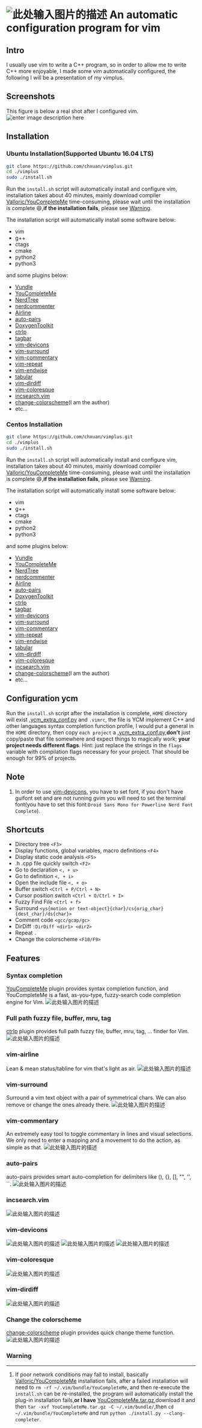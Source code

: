 ![此处输入图片的描述][1]
An automatic configuration program for vim
===============================================

Intro
-----
I usually use vim to write a C++ program, so in order to allow me to write C++ more enjoyable, I made some vim automatically configured, the following I will be a presentation of my vimplus.

Screenshots
------------
This figure is below a real shot after I configured vim.
![enter image description here](https://raw.githubusercontent.com/chxuan/vimplus/master/screenshots/main.png)

Installation
------------
### Ubuntu Installation(Supported Ubuntu 16.04 LTS)

```bash
git clone https://github.com/chxuan/vimplus.git
cd ./vimplus
sudo ./install.sh
```

Run the `install.sh` script will automatically install and configure vim, installation takes about 40 minutes, mainly download compiler [Valloric/YouCompleteMe][2] time-consuming, please wait until the installation is complete :smile:,**if the installation fails**, please see [Warning](#Warning).

The installation script will automatically install some software below:
 - vim
 - g++ 
 - ctags 
 - cmake
 - python2
 - python3

and some plugins below:

 - [Vundle][3]
 - [YouCompleteMe][4]
 - [NerdTree][5]
 - [nerdcommenter][6]
 - [Airline][7]
 - [auto-pairs][8]
 - [DoxygenToolkit][9]
 - [ctrlp][10]
 - [tagbar][11]
 - [vim-devicons][12]
 - [vim-surround][13]
 - [vim-commentary][14]
 - [vim-repeat][15]
 - [vim-endwise][16]
 - [tabular][17]
 - [vim-dirdiff][18]
 - [vim-coloresque][19]
 - [incsearch.vim][20]
 - [change-colorscheme][21](I am the author)
 - etc...

### Centos Installation

```bash
git clone https://github.com/chxuan/vimplus.git
cd ./vimplus
sudo ./install.sh
```

Run the `install.sh` script will automatically install and configure vim, installation takes about 40 minutes, mainly download compiler [Valloric/YouCompleteMe][22] time-consuming, please wait until the installation is complete :smile:,**if the installation fails**, please see [Warning](#Warning).

The installation script will automatically install some software below:
 - vim
 - g++ 
 - ctags 
 - cmake
 - python2
 - python3

and some plugins below:

 - [Vundle][23]
 - [YouCompleteMe][24]
 - [NerdTree][25]
 - [nerdcommenter][26]
 - [Airline][27]
 - [auto-pairs][28]
 - [DoxygenToolkit][29]
 - [ctrlp][30]
 - [tagbar][31]
 - [vim-devicons][32]
 - [vim-surround][33]
 - [vim-commentary][34]
 - [vim-repeat][35]
 - [vim-endwise][36]
 - [tabular][37]
 - [vim-dirdiff][38]
 - [vim-coloresque][39]
 - [incsearch.vim][40]
 - [change-colorscheme][41](I am the author)
 - etc...

Configuration ycm
------------
Run the `install.sh` script after the installation is complete, `HOME` directory will exist [.ycm_extra_conf.py][42] and `.vimrc`, the file is YCM implement C++ and other languages syntax completion function profile, I would put a general in the `HOME` directory, then copy `each project` a [.ycm_extra_conf.py][43],**don't** just copy/paste that file somewhere and expect things to magically work; **your project needs different flags**. Hint: just replace the strings in the `flags` variable with compilation flags necessary for your project. That should be enough for 99% of projects.

Note
------------
 1. In order to use [vim-devicons][44], you have to set font, if you don't have guifont set and are not running gvim you will need to set the terminal font(you have to set this font:`Droid Sans Mono for Powerline Nerd Font Complete`).
 
Shortcuts
------------
 - Directory tree `<F3>`
 - Display functions, global variables, macro definitions `<F4>`
 - Display static code analysis `<F5>`
 - .h .cpp file quickly switch `<F2>`
 - Go to declaration `<, + u>`
 - Go to definition `<, + i>`
 - Open the include file `<, + o>`
 - Buffer switch `<Ctrl + P/Ctrl + N>`
 - Cursor position switch `<Ctrl + O/Ctrl + I>`
 - Fuzzy Find File `<Ctrl + f>`
 - Surround `<ys{motion or text-object}{char}/cs{orig_char}{dest_char}/ds{char}>`
 - Comment code `<gcc/gcap/gc>`
 - DirDiff `:DirDiff <dir1> <dir2>`
 - Repeat `.`
 - Change the colorscheme `<F10/F9>`

Features
------------
### Syntax completion

[YouCompleteMe][45] plugin provides syntax completion function, and YouCompleteMe is a fast, as-you-type, fuzzy-search code completion engine for Vim.
![此处输入图片的描述][46]

### Full path fuzzy file, buffer, mru, tag
[ctrlp][47] plugin provides full path fuzzy file, buffer, mru, tag, ... finder for Vim.
![此处输入图片的描述][48]

### vim-airline
Lean & mean status/tabline for vim that's light as air.
![此处输入图片的描述][49]

### vim-surround
Surround a vim text object with a pair of symmetrical chars. We can also remove or change the ones already there.
![此处输入图片的描述][50]

### vim-commentary
An extremely easy tool to toggle commentary in lines and visual selections. We only need to enter a mapping and a movement to do the action, as simple as that.
![此处输入图片的描述][51]

### auto-pairs
auto-pairs provides smart auto-completion for delimiters like (), {}, [], "", '', ``.
![此处输入图片的描述][52]

### incsearch.vim
![此处输入图片的描述][53]

### vim-devicons
![此处输入图片的描述][54]
![此处输入图片的描述][55]
![此处输入图片的描述][56]

### vim-coloresque
![此处输入图片的描述][57]

### vim-dirdiff
![此处输入图片的描述][58]

### Change the colorscheme
[change-colorscheme][59] plugin provides quick change theme function.
![此处输入图片的描述][60]

### <span id="Warning">**Warning**</span>
------------
 1. If poor network conditions may fail to install, basically [Valloric/YouCompleteMe][61] installation fails, after a failed installation will need to `rm -rf ~/.vim/bundle/YouCompleteMe`, and then re-execute the `install.sh` can be re-installed, the program will automatically install the plug-in installation fails,**or I have** [YouCompleteMe.tar.gz][62],download it and then `tar -xvf YouCompleteMe.tar.gz -C ~/.vim/bundle/`,then `cd ~/.vim/bundle/YouCompleteMe` and run `python ./install.py --clang-completer`.


  [1]: https://raw.githubusercontent.com/chxuan/vimplus/master/screenshots/vimplus.png
  [2]: https://github.com/Valloric/YouCompleteMe
  [3]: https://github.com/VundleVim/Vundle.vim
  [4]: https://github.com/Valloric/YouCompleteMe
  [5]: https://github.com/scrooloose/nerdtree
  [6]: https://github.com/scrooloose/nerdcommenter
  [7]: https://github.com/vim-airline/vim-airline
  [8]: https://github.com/jiangmiao/auto-pairs
  [9]: https://github.com/vim-scripts/DoxygenToolkit.vim
  [10]: https://github.com/ctrlpvim/ctrlp.vim
  [11]: https://github.com/majutsushi/tagbar
  [12]: https://github.com/ryanoasis/vim-devicons
  [13]: https://github.com/tpope/vim-surround
  [14]: https://github.com/tpope/vim-commentary
  [15]: https://github.com/tpope/vim-repeat
  [16]: https://github.com/tpope/vim-endwise
  [17]: https://github.com/godlygeek/tabular
  [18]: https://github.com/will133/vim-dirdiff
  [19]: https://github.com/gorodinskiy/vim-coloresque
  [20]: https://github.com/haya14busa/incsearch.vim
  [21]: https://github.com/chxuan/change-colorscheme
  [22]: https://github.com/Valloric/YouCompleteMe
  [23]: https://github.com/VundleVim/Vundle.vim
  [24]: https://github.com/Valloric/YouCompleteMe
  [25]: https://github.com/scrooloose/nerdtree
  [26]: https://github.com/scrooloose/nerdcommenter
  [27]: https://github.com/vim-airline/vim-airline
  [28]: https://github.com/jiangmiao/auto-pairs
  [29]: https://github.com/vim-scripts/DoxygenToolkit.vim
  [30]: https://github.com/ctrlpvim/ctrlp.vim
  [31]: https://github.com/majutsushi/tagbar
  [32]: https://github.com/ryanoasis/vim-devicons
  [33]: https://github.com/tpope/vim-surround
  [34]: https://github.com/tpope/vim-commentary
  [35]: https://github.com/tpope/vim-repeat
  [36]: https://github.com/tpope/vim-endwise
  [37]: https://github.com/godlygeek/tabular
  [38]: https://github.com/will133/vim-dirdiff
  [39]: https://github.com/gorodinskiy/vim-coloresque
  [40]: https://github.com/haya14busa/incsearch.vim
  [41]: https://github.com/chxuan/change-colorscheme
  [42]: https://github.com/chxuan/vimplus/blob/master/.ycm_extra_conf.py
  [43]: https://github.com/chxuan/vimplus/blob/master/.ycm_extra_conf.py
  [44]: https://github.com/ryanoasis/vim-devicons
  [45]: https://github.com/VundleVim/Vundle.vim
  [46]: https://camo.githubusercontent.com/1f3f922431d5363224b20e99467ff28b04e810e2/687474703a2f2f692e696d6775722e636f6d2f304f50346f6f642e676966
  [47]: https://github.com/ctrlpvim/ctrlp.vim
  [48]: https://camo.githubusercontent.com/e15ac916ab9a14dd07135cb2d985cc7333200a38/687474703a2f2f692e696d6775722e636f6d2f614f63774877742e706e67
  [49]: https://camo.githubusercontent.com/ba79534309330accd776a8d2a0712f7c4037d7f9/68747470733a2f2f662e636c6f75642e6769746875622e636f6d2f6173736574732f3330363530322f313037323632332f34346332393261302d313439352d313165332d396365362d6463616461336631633533362e676966
  [50]: https://camo.githubusercontent.com/1f02cead8bdcf894f26b0006c44068a33a7dc8e5/687474703a2f2f6a6f65646963617374726f2e636f6d2f7374617469632f70696374757265732f737572726f756e645f656e2e676966
  [51]: https://camo.githubusercontent.com/2f5cb5bc9a964b0d9e623b5b3aff0314294ac841/687474703a2f2f6a6f65646963617374726f2e636f6d2f7374617469632f70696374757265732f636f6d6d656e746172795f656e2e676966
  [52]: https://camo.githubusercontent.com/372b34413e710cdbc95c5a5c1f901baf9e77791d/687474703a2f2f6a6f65646963617374726f2e636f6d2f7374617469632f70696374757265732f736d617274696e7075745f656e2e676966
  [53]: https://raw.githubusercontent.com/haya14busa/i/master/incsearch.vim/incremental_regex_building.gif
  [54]: https://raw.githubusercontent.com/wiki/ryanoasis/vim-devicons/screenshots/v0.8.x/nerdtree-1.png
  [55]: https://raw.githubusercontent.com/wiki/ryanoasis/vim-devicons/screenshots/v0.8.x/nerdtree-2.png
  [56]: https://raw.githubusercontent.com/wiki/ryanoasis/vim-devicons/screenshots/v0.8.x/nerdtree-3.png
  [57]: https://camo.githubusercontent.com/70916a51f45b5729332803c5de303f6f1849fc50/68747470733a2f2f7261772e6769746875622e636f6d2f676f726f64696e736b69792f76696d2d636f6c6f7265737175652f6d61737465722f73637265656e2e706e67
  [58]: https://raw.githubusercontent.com/will133/vim-dirdiff/master/screenshot.png
  [59]: https://github.com/chxuan/change-colorscheme
  [60]: https://raw.githubusercontent.com/chxuan/vimplus/master/screenshots/change-colorscheme.gif
  [61]: https://github.com/Valloric/YouCompleteMe
  [62]: http://pan.baidu.com/s/1kUIa1kN
  [63]: https://github.com/Valloric/YouCompleteMe
